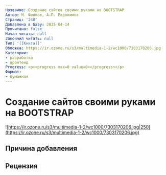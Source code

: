 ```yaml
---
Название: Создание сайтов своими руками на BOOTSTRAP
Автор: М. Финков, А.П. Евдокимов
Страниц: '240'
Добавлена в базу: 2025-04-14
Прочитана: false
Начал читать: null
Закончил читать: null
Тип: '[[Книга]]'
Обложка: https://ir.ozone.ru/s3/multimedia-1-2/wc1000/7303170206.jpg
Категории:
- разработка
- фронтенд
Progress: <p><progress max=0 value=0></progress></p>
Формат:
- бумажная
---
```

# Создание сайтов своими руками на BOOTSTRAP

![https://ir.ozone.ru/s3/multimedia-1-2/wc1000/7303170206.jpg|250](https://ir.ozone.ru/s3/multimedia-1-2/wc1000/7303170206.jpg)

## Причина добавления


## Рецензия